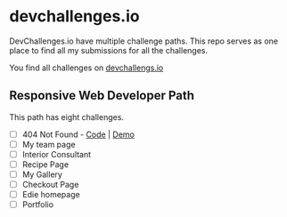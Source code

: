 # devchallenges.io

DevChallenges.io have multiple challenge paths. This repo serves as one place to find all my submissions for all the challenges.

You find all challenges on [devchallengs.io](https://devchallenges.io)

## Responsive Web Developer Path

This path has eight challenges.

- [ ] 404 Not Found - [Code](./responsive-web-developer/404-not-found-master/) | [Demo](#)
- [ ] My team page
- [ ] Interior Consultant
- [ ] Recipe Page
- [ ] My Gallery
- [ ] Checkout Page
- [ ] Edie homepage
- [ ] Portfolio
